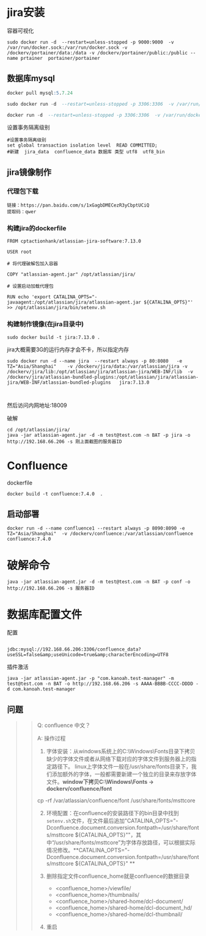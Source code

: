 # jira安装

容器可视化

```
sudo docker run -d  --restart=unless-stopped -p 9000:9000  -v /var/run/docker.sock:/var/run/docker.sock -v /dockerv/portainer/data:/data -v /dockerv/portainer/public:/public --name prtainer  portainer/portainer
```



##  数据库mysql

```sql
docker pull mysql:5.7.24

sudo docker run -d  --restart=unless-stopped -p 3306:3306  -v /var/run/docker.sock:/var/run/docker.sock -v /dockerv/mysql/data:/var/lib/mysql -e  MYSQL_ROOT_PASSWORD=root -v /dockerv/mysql/config/my.cnf:/etc/mysql/my.cnf --name mysql  mysql:5.7

docker run -d  --restart=unless-stopped -p 3306:3306  -v /var/run/docker.sock:/var/run/docker.sock -v D:/dockerv/mysql/data:/var/lib/mysql -e  MYSQL_ROOT_PASSWORD=root -v D:/dockerv/mysql/config/my.cnf:/etc/mysql/my.cnf --name mysql  mysql:5.7
```

设置事务隔离级别

```
#设置事务隔离级别
set global transaction isolation level  READ COMMITTED;
#新建  jira_data  confluence_data 数据库 类型 utf8  utf8_bin
```

## jira镜像制作

###  代理包下载

```
链接：https://pan.baidu.com/s/1xGagbDMECezR3yCbptUCiQ 
提取码：qwer
```

### 构建jira的dockerfile

```
FROM cptactionhank/atlassian-jira-software:7.13.0

USER root

# 将代理破解包加入容器

COPY "atlassian-agent.jar" /opt/atlassian/jira/

# 设置启动加载代理包

RUN echo 'export CATALINA_OPTS="-javaagent:/opt/atlassian/jira/atlassian-agent.jar ${CATALINA_OPTS}"' >> /opt/atlassian/jira/bin/setenv.sh
```



### 构建制作镜像(在jira目录中)

```
sudo docker build -t jira:7.13.0 .
```

jira大概需要3G的运行内存才会不卡，所以指定内存

```
sudo docker run -d --name jira  --restart always -p 80:8080   -e TZ="Asia/Shanghai"    -v /dockerv/jira/data:/var/atlassian/jira -v /dockerv/jira/lib:/opt/atlassian/jira/atlassian-jira/WEB-INF/lib  -v /dockerv/jira/atlassian-bundled-plugins:/opt/atlassian/jira/atlassian-jira/WEB-INF/atlassian-bundled-plugins   jira:7.13.0



```

然后访问内网地址:18009



破解

```
cd /opt/atlassian/jira/
java -jar atlassian-agent.jar -d -m test@test.com -n BAT -p jira -o http://192.168.66.206 -s 刚上面截图的服务器ID
```

# Confluence

dockerfile 

```
docker build -t confluence:7.4.0  .
```



## 启动部署

```
docker run -d --name confluence1 --restart always -p 8090:8090 -e TZ="Asia/Shanghai"  -v /dockerv/confluence:/var/atlassian/confluence confluence:7.4.0
```

#  破解命令

```
java -jar atlassian-agent.jar -d -m test@test.com -n BAT -p conf -o http://192.168.66.206 -s 服务器ID

```

# 数据库配置文件

  配置

```

jdbc:mysql://192.168.66.206:3306/confluence_data?useSSL=false&amp;useUnicode=true&amp;characterEncoding=UTF8
```

插件激活

```
java -jar atlassian-agent.jar -p "com.kanoah.test-manager" -m test@test.com -n BAT -o http://192.168.66.206 -s AAAA-BBBB-CCCC-DDDD -d com.kanoah.test-manager
```

##  问题

> >  Q: confluence 中文？
> >
> > A: 操作过程
> >
> > 1.   字体安装：从windows系统上的C:\Windows\Fonts目录下拷贝缺少的字体文件或者从网络下载对应的字体文件到服务器上的指定路径下。
> >     linux上字体文件一般在/usr/share/fonts目录下，我们添加额外的字体，一般都需要新建一个独立的目录来存放字体文件。**window下拷贝C:\Windows\Fonts  -> dockerv/confluence/font**
> >
> >    cp -rf /var/atlassian/confluence/font /usr/share/fonts/msttcore
> >
> > 2.  环境配置：在confluence的安装路径下的bin目录中找到`setenv.sh`文件，在文件最后追加"CATALINA_OPTS="-Dconfluence.document.conversion.fontpath=/usr/share/fonts/msttcore ${CATALINA_OPTS}""，其中“/usr/share/fonts/msttcore”为字体存放路径，可以根据实际情况修改。**CATALINA_OPTS="-Dconfluence.document.conversion.fontpath=/usr/share/fonts/msttcore ${CATALINA_OPTS}" **
> >
> > 3. 删除指定文件confluence_home就是confluence的数据目录
> >
> >    - <confluence_home>/viewfile/
> >    - <confluence_home>/thumbnails/
> >    - <confluence_home>/shared-home/dcl-document/
> >    - <confluence_home>/shared-home/dcl-document_hd/
> >    - <confluence_home>/shared-home/dcl-thumbnail/
> >
> > 4.  重启